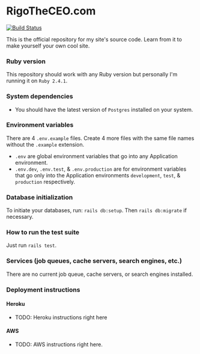 # RigoTheCEO.com

[![Build Status](https://travis-ci.org/RigoTheCEO/RigoTheCEO.com.svg?branch=master)](https://travis-ci.org/RigoTheCEO/RigoTheCEO.com)

This is the official repository for my site's source code. Learn from it to make yourself your own cool site.

### Ruby version

This repository should work with any Ruby version but personally I'm running it on `Ruby 2.4.1`.

### System dependencies

* You should have the latest version of `Postgres` installed on your system.

### Environment variables

There are 4 `.env.example` files. Create 4 more files with the same file names without the `.example` extension.

* `.env` are global environment variables that go into any Application environment.
* `.env.dev`, `.env.test`, & `.env.production` are for environment variables that go only into the Application environments `development`, `test`, & `production` respectively.

### Database initialization

To initiate your databases, run: `rails db:setup`. Then `rails db:migrate` if necessary.

### How to run the test suite

Just run `rails test`.

### Services (job queues, cache servers, search engines, etc.)

There are no current job queue, cache servers, or search engines installed.

### Deployment instructions

#### Heroku

* TODO: Heroku instructions right here

#### AWS

* TODO: AWS instructions right here.
